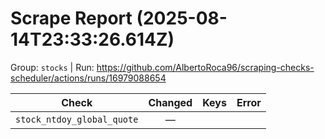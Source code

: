 # Scrape Report (2025-08-14T23:33:26.614Z)

Group: `stocks`  |  Run: https://github.com/AlbertoRoca96/scraping-checks-scheduler/actions/runs/16979088654

| Check | Changed | Keys | Error |
|---|:---:|:--|:--|
| `stock_ntdoy_global_quote` | — |  |  |
